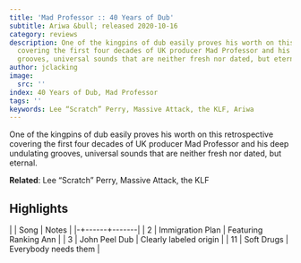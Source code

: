 ```yaml
---
title: 'Mad Professor :: 40 Years of Dub'
subtitle: Ariwa &bull; released 2020-10-16
category: reviews
description: One of the kingpins of dub easily proves his worth on this retrospective
  covering the first four decades of UK producer Mad Professor and his deep undulating
  grooves, universal sounds that are neither fresh nor dated, but eternal.
author: jclacking
image:
  src: ''
index: 40 Years of Dub, Mad Professor
tags: ''
keywords: Lee “Scratch” Perry, Massive Attack, the KLF, Ariwa
---
```

One of the kingpins of dub easily proves his worth on this retrospective covering the first four decades of UK producer Mad Professor and his deep undulating grooves, universal sounds that are neither fresh nor dated, but eternal.<!--more-->

**Related**: Lee “Scratch” Perry, Massive Attack, the KLF

## Highlights

| | Song | Notes |
|-+------+-------|
| 2 | Immigration Plan | Featuring Ranking Ann |
| 3 | John Peel Dub | Clearly labeled origin |
| 11 | Soft Drugs | Everybody needs them |

